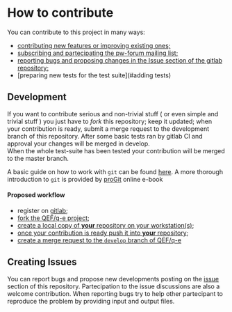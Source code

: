 # How to contribute 
You can contribute to this project in many ways: 

* [contributing new features or improving existing ones;](#development)  
* [subscribing and partecipating the pw-forum mailing list;](http://www.qe-forge.org/mailman/listinfo/pw_forum) 
* [reporting bugs and proposing changes in the Issue section of the gitlab repository;](#creating-issues)
* [preparing new tests for the test suite](#adding tests)

## Development 
If you want to contribute serious and non-trivial stuff ( or even simple and trivial  stuff ) you just have  to *fork* this repository; keep it updated;
when your contribution is ready,  submit a merge request to the development branch  of this repository. 
After some basic tests ran by gitlab CI and approval your changes will be merged in develop.    
When  the whole  test-suite has been tested your contribution  will be merged  to the master branch. 
    
A basic guide on how to work with `git` can be found [here](https://docs.gitlab.com/ce/gitlab-basics/README.html). A  more thorough introduction to `git` is provided by [proGit](https://git-scm.com/book/en/v2) online e-book 

#### Proposed workflow 

   - register on [gitlab](https://gitlab.com/users/sign_in); 
   - [fork the QEF/q-e project](https://docs.gitlab.com/ce/gitlab-basics/fork-project.html);
   - [create a local copy of __your__ repository on your workstation(s)](https://docs.gitlab.com/ce/gitlab-basics/command-line-commands.html#clone-your-project);
   - [once your contribution is ready push it into __your__ repository](https://docs.gitlab.com/ce/gitlab-basics/start-using-git.html#send-changes-to-gitlab-com); 
   - [create a  merge request to the `develop` branch of QEF/q-e](https://docs.gitlab.com/ce/gitlab-basics/add-merge-request.html#how-to-create-a-merge-request)
   


    
## Creating  Issues

You can report bugs and propose new developments posting on the [issue]( https://gitlab.com/QEF/q-e/issues) 
section of this repository. Partecipation to the issue discussions are also a welcome contribution. 
When reporting bugs try to help other partecipant to reproduce the problem by providing input and output files. 